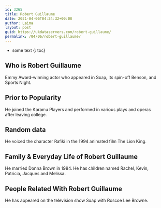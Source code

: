 ```yaml
---
id: 3265
title: Robert Guillaume
date: 2021-04-06T04:24:32+00:00
author: Laima
layout: post
guid: https://ukdataservers.com/robert-guillaume/
permalink: /04/06/robert-guillaume/
---
```


* some text
{: toc}


## Who is Robert Guillaume
                  
                  
                  
Emmy Award-winning actor who appeared in Soap, its spin-off Benson, and Sports Night. 
                  
              
            
              
            
                
                
                
## Prior to Popularity
                  
                  
                  
He joined the Karamu Players and performed in various plays and operas after leaving college.
                  
              
            
              
            
                
                
                
## Random data
                  
                  
                  
He voiced the character Rafiki in the 1994 animated film The Lion King. 
                  
              
            
              
            
                
                
                
## Family & Everyday Life of Robert Guillaume
                  
                  
                  
He married Donna Brown in 1984. He has children named Rachel, Kevin, Patricia, Jacques and Melissa.
                  
              
            
              
            
                
                
                
## People Related With Robert Guillaume
                  
                  
                  
He has appeared on the television show Soap with Roscoe Lee Browne. 
                  
              
            
              
            
                
              
            
              
              
            
            
              
            
          
          
          